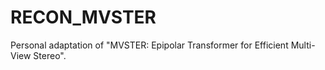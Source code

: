 # RECON_MVSTER
Personal adaptation of "MVSTER: Epipolar Transformer for Efficient Multi-View Stereo".
